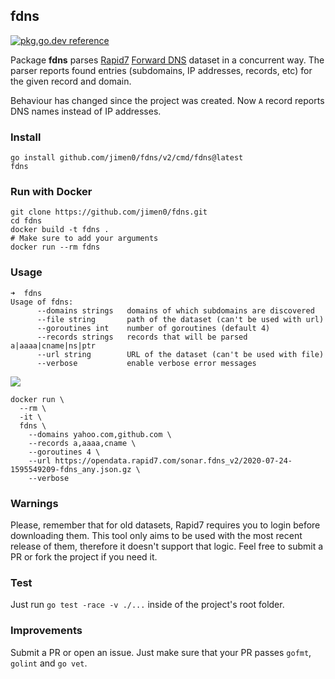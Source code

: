 ## fdns

[![pkg.go.dev reference](https://img.shields.io/badge/go.dev-reference-007d9c?logo=go&logoColor=white&style=flat-square)](https://pkg.go.dev/github.com/jimen0/fdns/v2)

Package **fdns** parses [Rapid7](https://www.rapid7.com/) [Forward DNS](https://github.com/rapid7/sonar/wiki/Forward-DNS) dataset in a concurrent way. The parser reports found entries (subdomains, IP addresses, records, etc) for the given record and domain.

Behaviour has changed since the project was created. Now `A` record reports DNS names instead of IP addresses.

### Install

```console
go install github.com/jimen0/fdns/v2/cmd/fdns@latest
fdns
```

### Run with Docker

```console
git clone https://github.com/jimen0/fdns.git
cd fdns
docker build -t fdns .
# Make sure to add your arguments
docker run --rm fdns
```

### Usage

```console
➜  fdns
Usage of fdns:
      --domains strings   domains of which subdomains are discovered
      --file string       path of the dataset (can't be used with url)
      --goroutines int    number of goroutines (default 4)
      --records strings   records that will be parsed a|aaaa|cname|ns|ptr
      --url string        URL of the dataset (can't be used with file)
      --verbose           enable verbose error messages
```

<a href="https://asciinema.org/a/QcyHYCj3z13hn34zoshNshO3x?autoplay=1"><img src="https://asciinema.org/a/QcyHYCj3z13hn34zoshNshO3x.png"/></a>


```console
docker run \
  --rm \
  -it \
  fdns \
    --domains yahoo.com,github.com \
    --records a,aaaa,cname \
    --goroutines 4 \
    --url https://opendata.rapid7.com/sonar.fdns_v2/2020-07-24-1595549209-fdns_any.json.gz \
    --verbose
```

### Warnings

Please, remember that for old datasets, Rapid7 requires you to login before downloading them. This tool only aims to be used with the most recent release of them, therefore it doesn't support that logic. Feel free to submit a PR or fork the project if you need it.

### Test

Just run `go test -race -v ./...` inside of the project's root folder.

### Improvements

Submit a PR or open an issue. Just make sure that your PR passes `gofmt`, `golint` and `go vet`.
